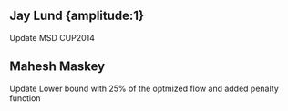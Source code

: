 ## Jay Lund {amplitude:1} 
Update MSD CUP2014

## Mahesh Maskey
Update Lower bound with 25% of the optmized flow and added penalty function
